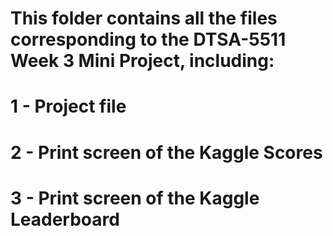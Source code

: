 # This folder contains all the files corresponding to the DTSA-5511 Week 3 Mini Project, including:
# 1 - Project file
# 2 - Print screen of the Kaggle Scores
# 3 - Print screen of the Kaggle Leaderboard
